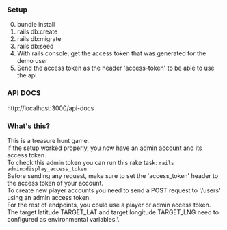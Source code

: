 ### Setup

0. bundle install
1. rails db:create
2. rails db:migrate
3. rails db:seed
4. With rails console, get the access token that was generated for the demo user
5. Send the access token as the header 'access-token' to be able to use the api

### API DOCS

http://localhost:3000/api-docs


### What's this?

This is a treasure hunt game.\
If the setup worked properly, you now have an admin account and its access token.\
To check this admin token you can run this rake task: `rails admin:display_access_token`\
Before sending any request, make sure to set the 'access_token' header to the access token of your account.\
To create new player accounts you need to send a POST request to '/users' using an admin access token.\
For the rest of endpoints, you could use a player or admin access token.\
The target latitude TARGET_LAT and target longitude TARGET_LNG need to configured as environmental variables.\
